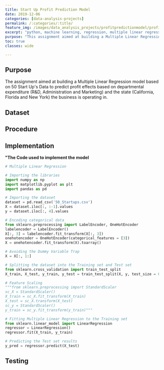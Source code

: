 ```yaml
---
title: Start Up Profit Prediction Model
date: 2019-12-06
categories: [data-analysis-projects]
permalink: /:categories/:title/
feature_img: /images/data_analysis_projects/profitpredictionmodel/profitpredictionmodel_img00.jpg
excerpt: "python, machine learning, regression, multiple linear regression, statistics, backward elimination"
purpose: "This assignment aimed at building a Multiple Linear Regression model based on 50 Start Up's Data to predict profit effects based on departmental expenditure and the state the business is operating in."
toc: true
classes: wide

---
```


<h2 class="text-underline">Purpose</h2>
The assignment aimed at building a Multiple Linear Regression model based on 50 Start Up's Data to predict profit effects based on departmental expenditure (R&D, Administration and Marketing) and the state (California, Florida and New York) the business is operating in.

<h2 class="text-underline">Dataset</h2>

<h2 class="text-underline">Procedure</h2>

<h2 class="text-underline">Implementation</h2>

**"The Code used to implement the model**
```python
# Multiple Linear Regression

# Importing the libraries
import numpy as np
import matplotlib.pyplot as plt
import pandas as pd

# Importing the dataset
dataset = pd.read_csv('50_Startups.csv')
X = dataset.iloc[:, :-1].values
y = dataset.iloc[:, 4].values

# Encoding categorical data
from sklearn.preprocessing import LabelEncoder, OneHotEncoder
labelencoder = LabelEncoder()
X[:, 3] = labelencoder.fit_transform(X[:, 3])
onehotencoder = OneHotEncoder(categorical_features = [3])
X = onehotencoder.fit_transform(X).toarray()

# Avoiding the Dummy Variable Trap
X = X[:, 1:]

# Splitting the dataset into the Training set and Test set
from sklearn.cross_validation import train_test_split
X_train, X_test, y_train, y_test = train_test_split(X, y, test_size = 0.2, random_state = 0)

# Feature Scaling
"""from sklearn.preprocessing import StandardScaler
sc_X = StandardScaler()
X_train = sc_X.fit_transform(X_train)
X_test = sc_X.transform(X_test)
sc_y = StandardScaler()
y_train = sc_y.fit_transform(y_train)"""

# Fitting Multiple Linear Regression to the Training set
from sklearn.linear_model import LinearRegression
regressor = LinearRegression()
regressor.fit(X_train, y_train)

# Predicting the Test set results
y_pred = regressor.predict(X_test)

```

<h2 class="text-underline">Testing</h2>
